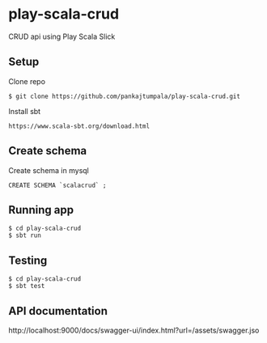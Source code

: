 # play-scala-crud
CRUD api using Play Scala Slick

## Setup
Clone repo 

```
$ git clone https://github.com/pankajtumpala/play-scala-crud.git
```

Install sbt

```https://www.scala-sbt.org/download.html```

## Create schema
Create schema in mysql

```CREATE SCHEMA `scalacrud` ;```

## Running app

```
$ cd play-scala-crud
$ sbt run
```

## Testing

```
$ cd play-scala-crud
$ sbt test
```

## API documentation

http://localhost:9000/docs/swagger-ui/index.html?url=/assets/swagger.jso
